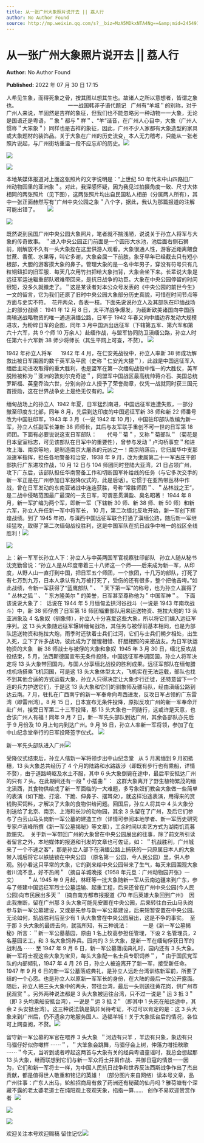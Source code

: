 ```yaml
---
title: 从一张广州大象照片说开去 || 荔人行
author: No Author Found
source: http://mp.weixin.qq.com/s?__biz=MzA5MDkxNTA4Ng==&amp;mid=2454912489&amp;idx=1&amp;sn=6ffec8dbc56c13fcc800fa5e918e7e54&amp;chksm=87a23588b0d5bc9ed3f580338b9ace11ad4efd0f7cb3c6af870c291a86048d21dfceafc2e8ca#rd
---
```


# 从一张广州大象照片说开去 || 荔人行

**Author:** No Author Found

**Published:** 2022 年 07 月 30 日 17:15

人希见生象，而得死象之骨，按其图以想其生也。故诸人之所以意想者，皆谓之象也。                                  一一战国韩非子语代题记   广州有“羊城＂的别称，对于广州人来说，羊固然是吉祥的象征，但我们也不能忽略另一种动物一一大象，无论是国语还是粤语，＂象＂都与＂祥＂、“羊”谐音，在广州人心目中，大象（广州人惯称＂大笨象＂）同样也是吉祥的象征，因此，广州不少人家都有大象造型的家具或大象题材的装饰品。关于大象在广州的历史流变，本人无力稽考，只能从一张老照片说起，与广州街坊重温一段不应忘却的历史。![](https://mmbiz.qpic.cn/mmbiz_png/Ljib4So7yuWjnFia69jicZcGVDH8nmlymk6vXVfYRfxv9jByiaw7QGmhBiaX0IwRBciad6QH5PTu9XtZibSYS6VdBEoicA/640?wx_fmt=png)

![](https://mmbiz.qpic.cn/mmbiz_png/Ljib4So7yuWj9wtb7lbnqprQub5sJtNy0DFVZ02hvg0zqUObxkzCdVZdI2yffMjFTt7p84OyWTiaJNnjM2TgWWPw/640?wx_fmt=png)

![](https://mmbiz.qpic.cn/mmbiz_jpg/PJWG74pLsMb1k5k7lHTlZxagia5ibG6vNKoe3f64ls5WPh1pibutxKoib6UtZn3GLSMIVm3gURdhp3AUtFYMnmwUCw/640)

本地某媒体报道对上面这张照片的文字说明是：“上世纪 50 年代末中山四路旧广州动物园里的亚洲象＂。对此，我深感怀疑，因为我见过拍摄角度一致、尺寸大体相同的两张照片（见下图），这两张照片均出自民国私人相册（分属两人所有），其中一张正面赫然写有"广州中央公园之象＂八个字，据此，我认为那篇报道的注解可能出错了。      ![](https://mmbiz.qpic.cn/mmbiz_png/Ljib4So7yuWj9wtb7lbnqprQub5sJtNy0DFVZ02hvg0zqUObxkzCdVZdI2yffMjFTt7p84OyWTiaJNnjM2TgWWPw/640?wx_fmt=png)

![](https://mmbiz.qpic.cn/mmbiz_jpg/PJWG74pLsMb1k5k7lHTlZxagia5ibG6vNKicaUyehDY9WaVdbuad3yGTeGljwdWbwBxCMeJSTtM0XdNSo6LRUUTEg/640)

既然说到民国广州中央公园大象照片，笔者就不揣浅陋，说说关于孙立人将军与大象的传奇故事。 ＂进入中央公园正门前面是一个圆形大水池，池后面右侧石狮前，刚解放不久有一头大象拴在这里供游人观看。大象很通人性，游客近距离餵食甘蔗、香蕉、水果等，叫它多谢，大象会屈一下前肢。象牙早年已经截去只有短小根部，大胆的游客摸大象的鼻子。管理大象的是一名中年男子，穿没有符号只有几粒铜鈕扣的旧军服．每天几次用竹扫把给大象扫背，大象会坐下来。长辈说大象是远征军运送辎重部队艰难带回来，是抗日战争的功臣。大象在中央公园停留的时问很短，没多久就撤走了。＂这是某读者对本公众号发表的《中央公园的前世今生》一文的留言，它为我们还原了旧时中央公园大象部分历史真貌，可惜在时间节点等方面与史实不符。  花开两朵，各表一枝。下面先说说孙立人及其部队在印缅战场上的部分战绩： 1941 年 12 月 8 日，太平洋战争爆发，为截断欧美诸国向中国西南输送战略物资的唯一通道滇缅公路，日军于 1942 年春又向中缅边界发动大规模进攻，为粉碎日军的企图，同年 3 月中国派出远征军（下辖第五军、第六军和第六十六军，共 9 个师 10 万余人）赴缅作战，与盟军协同防卫滇缅公路，孙立人时任第六十六军新 38 师少将师长（其生平网上可查，不赘）。 ![](https://mmbiz.qpic.cn/mmbiz_jpg/PJWG74pLsMb1k5k7lHTlZxagia5ibG6vNKZbLBvZHC2WVTJ1Ynoc3qQWpxyKhOLHlJfqWx88viaqBXzQve4ayswQg/640)

1942 年孙立人将军      1942 年 4 月，在仁安羌战役中，孙立人率新 38 师成功解救出被日军围困的数千英军及平民（史称＂仁安羌大捷＂），此战是中国远征军入缅后主动进攻取得的重大胜利，也是盟军在第一次缅甸战役中惟一的大胜仗，英军脱险被称为＂亚洲的敦刻尔克奇迹＂，同盟军中国战区最高统帅蒋介石、美国总统罗斯福、英皇乔治六世，分别向孙立人授予了荣誉勋章，仅凭一战就同时获三国元首授勋，这在世界战争史上是绝无仅有的。![](https://mmbiz.qpic.cn/mmbiz_jpg/PJWG74pLsMb1k5k7lHTlZxagia5ibG6vNKbZy6oMuVzsajS15E2R75Wz68pbsRxLLq5Q0MiaznwZ0jDgUADZWHpMw/640)

缅甸战场上的孙立人  1942 年夏，日军猛烈南进，中国远征军连遭失败，一部分撤至印度东北部，同年 8 月，先后到达印度的中国远征军新 38 师和新 22 师番号改为中国驻印军，1943 年 3 月（一说 1942 年 10 月），中国驻印部队改编为新一军，孙立人任副军长兼新 38 师师长，其后与友军联手重创不可一世的日军第 18 师团。下面有必要说说这支日军部队：       代号＂菊＂，又称＂菊部队＂（菊花是日本皇室标志，可见该部队在日军中的重要性），曾参与发动＂卢沟桥事变＂和进攻上海、南京等地，是制造南京大屠杀的元凶之一！南京陷落后，它归属华中支那派遣军指挥，担任各地警备和治安，1938 年 9 月，改为隶属第二十一军古庄干郎部执行广东进攻作战，10 月 12 日与 104 师团同时登陆大亚湾，21 日占领广州，攻下广东后，该部队担任华南警备工作和切断国军补给线的任务（与它多次交手的新一军正是在广州参加日军投降仪式的，此是后话）。它惯于在亚热带丛林中作战，曾在日军发动的东南亚诸战中连连获胜，号称“常胜师团＂、＂丛林战之王”，是二战中侵略范围最广最深的一支日军，可谓恶贯满盈、臭名昭著！ 1944 年 8 月，新一军扩编为两个军，即新一军（下辖新 30 师、新 38 师、新 50 师）和新六军，孙立人升任新一军中将军长， 10 月，第二次缅北反攻开始，新一军创下辉煌战绩。到了 1945 年初，与滇西中国远征军联合打通了滇缅公路，随后新一军继续猛攻，取得了第二次缅甸战役胜利，这是中国军队在抗日战争中唯一的战区全线胜利！![](https://mmbiz.qpic.cn/mmbiz_jpg/PJWG74pLsMb1k5k7lHTlZxagia5ibG6vNK4Df5dssBFtWjNzKAxSFAezVHyAMymA56HKZLjQRJ7J0tVj3QoghmKQ/640)

![](https://mmbiz.qpic.cn/mmbiz_jpg/PJWG74pLsMb1k5k7lHTlZxagia5ibG6vNKMvMDNIVFib1WIDuVrCA2DlVjtu7UA9Ah063k84mGNPZopIS2RsZVtzA/640)

上：新一军军长孙立人下：孙立人与中英两国军官视察驻印部队   孙立人随从秘书沈克勤曾说：“孙立人是从印度带着三十八师这一个师——后来成为新一军，从印度，从野人山一直打到中国，把日军五个师团，一个旅团，十几万的部队，打死了有七万到九万，日本人承认有九万被打死了，受伤的还有很多，整个把他击垮。”如此战绩，令新一军获得了“蓝鹰部队＂、＂天下第一军”的称号，也为孙立人赢得了＂丛林之狐＂、＂东方隆美尔＂的美誉，日军甚至尊称他为＂中国军神＂。  下面该说说大象了：  话说在 1944 年 5 月缅甸孟拱河谷战斗（一说是 1943 年南坎战斗）中，新 38 师俘虏了日军第 18 师团辎重部队用来运送物资、拖拉大炮的 13 头亚洲象及 4 名象奴（驯象师），孙立人十分喜爱这些大象，所以将它们编入远征军序列。这 13 头大象随远征军辗转缅甸战场，其任务与被俘前基本相同，也是为部队运送物资和拖拉大炮，雨季时还驮着士兵们过河，它们与士兵们朝夕相处，出生入死，立下了许多战功，彼此成为了惺惺相惜、肝胆相照的亲密战友。为日军驮运物资的大象   新 38 师战士与被俘的大象和象奴  1945 年 3 月 30 日，缅北反攻战役结束，5 月，法西斯德国宣布无条件投降，中国远征军奉调回国，孙立人将军决定将 13 头大象带回国内，与国人分享缅北战役的胜利成果。远征军部队在缅甸腊戍机场搭乘飞机回国，可是这 13 头大象体型太大，飞机实在无法运载，部队也找不到其他合适的方式运载大象，孙立人只得决定让大象步行迁徙，还特意留下一个连的兵力护送它们，于是这 13 头大象和它们的驯象师及骡马队，经由滇缅公路到达云南。7 月，驻扎在广西南宁的新一军奉命向粤西进发，反攻日军占领的广东雷湾（即雷州湾）。8 月 15 日，日本宣布无条件投降，原拟反攻广州的新一军奉命开赴广州，接受日军第二十三军投降，那 13 头大象也一同随行，这或许是天意，也合该广州人有福！同年 9 月 7 日，新一军先头部队到达广州，其余各部队亦先后于 9 月份及 10 月上旬内到达广州。9 月 16 日，孙立人率新一军将领，参加了在中山纪念堂举行的日军投降签字仪式。 ![](https://mmbiz.qpic.cn/mmbiz_jpg/PJWG74pLsMb1k5k7lHTlZxagia5ibG6vNK8qC3IGwOd4JKSYqyl7hdqKETQb3GQlKH07ZeLVic37c72fNDO3mm13A/640)

新一军先头部队进入广州![](https://mmbiz.qpic.cn/mmbiz_jpg/PJWG74pLsMb1k5k7lHTlZxagia5ibG6vNKemrbUuQtHMQCibbZEQ9ZCTpx4gxwDQtfbTyYNicRArZViboiaibHOFjYNLA/640)

受降仪式结束后，孙立人偕新一军将领步出中山纪念堂   从 5 月离缅到 9 月初抵穗，13 头大象总共经历了 4 个月的陆路和水路跋涉（即既有步行也有乘船，详情不赘），由于道路崎岖及水土不服，其中 6 头大象倒毙在途中，最后平安抵达广州的只有 7 头。在此期间还有一段＂小插曲＂：  这群大象离开了野生植物繁茂的缅北滇西，其食物供给成了新一军面临的一大难题，多亏象奴们教会大象做一些简单的表演（如下跪、打滚、下跪、伸鼻子、摆耳朵），就这样沿途表演，用得来的赏钱购买饲料，才解决了大象的食物供给问题。回国后，孙立人将其中 4 头大象分别送给了北京、南京、上海和长沙的动物园，其余 3 头留在了广州，及后它们参与了白云山马头岗新一军公墓的建造工作（详情可参阅本地学者、新一军历史研究专家卢洁峰所撰《新一军公墓揭秘》等文章），工余时间以卖艺方式为湖南饥荒募款赈灾。  关于新一军带回广州的大象曾在中央公园展出的往事，除了前文所引读者留言之外，本地媒体的报道和刊发的文章也可佐证，如： ＂抗战胜利，广州城来了一个不速之客”，那是孙立人部下在滇缅公路上捕获的一只原属日本人的大象带入城后将它以铁链锁在中央公园 （原名第一 公园，今人民公园）里，供人参观。别小看这只平常的大象，它的到来给中央公园带来了生气，每天来园围观大象者川流不息，好不热闹＂（摘自羊城晚报《1958 年元旦：广州动物园开张》一文）       ＂从 1945 年 9 月起，林旺等一批大象随新一军从云南边疆来到广东，参与了修建中国远征军烈士公墓运输、起重工程，后来还曾在广州中央公园(今人民公园)向市民展出多天＂（摘自南方都市报报道《70 年后英雄大象回到广州》  因此我推断，留在广州那 3 头大象可能先安置在中央公园，后来转往白云山马头岗参与新一军公墓建设，又或是先参与新一军公墓建设，后来短暂安置在中央公园。无论如何，抗战胜利后至少有 1 头大象曾在中央公园展出，这是不争的事实。  至于那 3 头大象的最终去向，就我所知，有三种说法：         一是《新一军公墓揭秘》所言：＂新一军公墓墓园，原由 1 名上校高参担任管理，下设 2 名管理员，2 名墓园艺工，和 3 名大象饲养兵。园内的 3 头大象，是新一军在缅甸俘获日军的战利品 ⋯⋯ 至 1947 年 9 月 6 日，新一军公墓落成典礼时，园内还有 3 头大象。新一军将士视这些大象为宝贝，每头大象配一名士兵专职饲养＂，＂由于国民党军队的内部倾轧，1947 年 4 月 26 日，孙立人被迫离开了新一军，接受新任命。1947 年 9 月 6 日的新一军公墓落成典礼，是孙立人远赴台湾训练新军前，所要了结的一个心愿。也是孙立人以原新一军军长的身份，在大陆的最后一次公开露面。随后，孙立人把三头大象中的两头，带往台湾，最后一头则送往黄花岗，供广州市民观赏＂。另外两种说法都是 3 头大象被运往台湾，只不过一说是＂运 3 抵 3＂（即 3 头均乘船安抵台湾），一说是＂运 3 抵 2＂（即其中 1 头死在船运途中，其余 2 头安抵台湾）。这三种说法孰是孰非尚待考证，不过可以肯定的是：这 3 头大象来到广州后，仍不遗余力地服务国人、造福羊城！关于大象抵台后的情况，各位可上网查阅，不赘。![](https://mmbiz.qpic.cn/mmbiz_jpg/PJWG74pLsMb1k5k7lHTlZxagia5ibG6vNKyGXQjUNKEiact1HRRhTVZKIvoxfPIyGd5XyXFiaAayQBbuiaQCfMI5icCw/640)

留守新一军公墓的军官在喂养 3 头大象  ＂河边有只羊 ，羊边有只象，象边有只马骝仔好似你噉样 ⋯⋯＂，＂大笨象会跳舞，马骝仔会上树，仲落力咁扭秧歌 ⋯⋯＂今天，当听到或者哼起这两首与大象有关的经典粤语童谣时，我总会想起那 13 头大象，继而联想到它们与新一军众将士并肩作战、共御日寇的情景一一因为，它们和新一军将士一样，为中国人民抗日战争和世界反法西斯战争作出了杰出贡献，都是值得世人敬重和铭记的英雄！ （部分图片来自网络）读本号文章，品广州往事：广东人出马，轮船招商局有救了药洲还有秘藏的仙丹吗？雅荷塘有个深藏不露的老太婆老道士在纯阳观上夜观天象，掐指一算……   创作不易欢迎赞赏作者  ![](https://mmbiz.qpic.cn/mmbiz_jpg/PJWG74pLsMb1k5k7lHTlZxagia5ibG6vNK28OvkwjCbXjy9z4Mzd5bSFXMvDRZsTiayylugIcZ3icFbmEyz7tVfssQ/640)

![](https://mmbiz.qpic.cn/mmbiz_jpg/PJWG74pLsMb1k5k7lHTlZxagia5ibG6vNKygsyfmOnG3R8zmfVpvounCn9YYzJPUMj9HwKhxTbxzRUDlvBchfrOA/640)

![](https://mmbiz.qpic.cn/mmbiz_jpg/PJWG74pLsMb1k5k7lHTlZxagia5ibG6vNK0KWQ5JJnkc1hm5tcmd0IxHUWgHlbAUXCxUMfnwBOMhqzANJbxUTI9w/640)

欢迎关注本号欢迎赐稿 留住记忆![](https://mmbiz.qpic.cn/mmbiz_jpg/PJWG74pLsMattAskmpcvtPqMpIAHv903ej09445slGiacxZia7YJLTjTfduepq4uPgA9SsCrq2xPG9UmJD0ao2MA/640?wx_fmt=jpeg)
